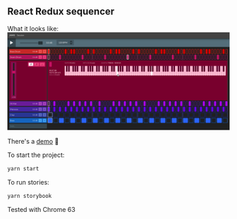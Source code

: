 ## React Redux sequencer

What it looks like:   
![snapshot](https://github.com/glimberger/react-redux-sequencer/blob/master/docs/snapshot.png)

There's a [demo](https://glimberger.github.io/react-redux-sequencer/session) 🥁


To start the project:
```javascript
yarn start
```


To run stories:
```javascript
yarn storybook
```

Tested with Chrome 63
